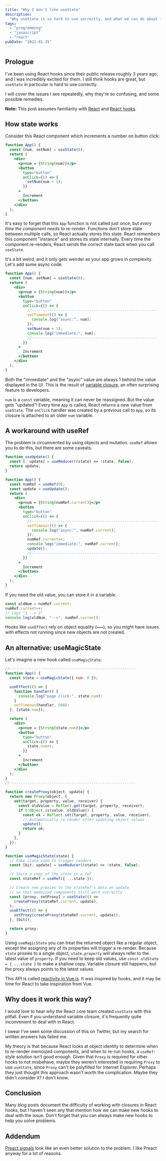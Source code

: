 ```yaml
---
title: "Why I don't like useState"
description:
  "Why useState is so hard to use correctly, and what we can do about it."
tags:
  - "programming"
  - "javascript"
  - "react"
pubDate: "2022-01-25"
---
```


## Prologue

I've been using React hooks since their public release roughly 3 years ago, and
I was incredibly excited for them. I still think hooks are great, but `useState`
in particular is hard to use correctly.

I will cover the issues I see repeatedly, why they're so confusing, and some
possible remedies.

**Note:** This post assumes familiarity with
[React](https://reactjs.org/docs/getting-started.html) and
[React hooks](https://reactjs.org/docs/hooks-intro.html).

## How state works

Consider this React component which increments a number on button click:

```jsx
function App() {
  const [num, setNum] = useState(0);
  return (
    <div>
      <p>num = {String(num)}</p>
      <button
        type="button"
        onClick={() => {
          setNum(num + 1);
        }}
      >
        Increment
      </button>
    </div>
  );
}
```

It's easy to forget that this `App` function is not called just once, but _every
time the component needs to re-render_. Functions don't store state between
multiple calls, so React actually stores this state. React _remembers_ this
component "instance" and stores its state internally. Every time the component
re-renders, React sends the correct state back when you call `useState`.

It's a bit weird, and it only gets weirder as your app grows in complexity.
Let's add some async code:

```jsx
function App() {
  const [num, setNum] = useState(0);
  return (
    <div>
      <p>num = {String(num)}</p>
      <button
        type="button"
        onClick={() => {
          //---------------------------------------------------------
          setTimeout(() => {
            console.log("async:", num);
          });
          setNum(num + 1);
          console.log("immediate:", num);
          //---------------------------------------------------------
        }}
      >
        Increment
      </button>
    </div>
  );
}
```

Both the "immediate" and the "async" value are always 1 behind the value
displayed in the UI. This is the result of
[variable closure](https://developer.mozilla.org/en-US/docs/Web/JavaScript/Closures),
an often surprising feature to developers.

`num` is a `const` variable, meaning it can never be reassigned. But the value
gets "updated"! Every time `App` is called, React returns a new value from
`useState`. The `onClick` handler was created by a previous call to `App`, so
its closure is attached to an older `num` variable.

## A workaround with useRef

The problem is circumvented by using objects and mutation. `useRef` allows you
to do this, but there are some caveats.

```jsx
function useUpdate() {
  const [, update] = useReducer((state) => !state, false);
  return update;
}

function App() {
  const numRef = useRef(0);
  const update = useUpdate();
  return (
    <div>
      <p>num = {String(numRef.current)}</p>
      <button
        type="button"
        onClick={() => {
          //---------------------------------------------------------
          setTimeout(() => {
            console.log("async:", numRef.current);
          });
          numRef.current++;
          console.log("immediate:", numRef.current);
          update();
          //---------------------------------------------------------
        }}
      >
        Increment
      </button>
    </div>
  );
}
```

If you need the old value, you can store it in a variable.

```js
const oldNum = numRef.current;
numRef.current++;
// Logs "1 --> 2"
console.log(oldNum, "-->", numRef.current);
```

Hooks like `useEffect` rely on object equality (`===`), so you might have issues
with effects not running since new objects are not created.

## An alternative: useMagicState

Let's imagine a new hook called `useMagicState`:

```jsx
//---------------------------------------------------------
function App() {
  const state = useMagicState({ num: 0 });

  useEffect(() => {
    function handler() {
      console.log("page click:", state.num);
    }
    setTimeout(handler, 500);
  }, [state.num]);

  return (
    <div>
      <p>num = {String(state.num)}</p>
      <button
        type="button"
        onClick={() => {
          state.num++;
        }}
      >
        Increment
      </button>
    </div>
  );
}
//---------------------------------------------------------

function createProxy(object, update) {
  return new Proxy(object, {
    set(target, property, value, receiver) {
      const oldValue = Reflect.get(target, property, receiver);
      if (!Object.is(value, oldValue)) {
        const ok = Reflect.set(target, property, value, receiver);
        // Automatically re-render after updating object values
        update();
        return ok;
      }
    },
  });
}

function useMagicState(state) {
  // Fake state used to trigger renders
  const [bit, update] = useReducer((state) => !state, false);

  // Store a copy of the state in a ref
  const stateRef = useRef({ ...state });

  // Create new proxies to the stateRef's data on update
  // so that memoized components still work correctly
  const [proxy, setProxy] = useState(() =>
    createProxy(stateRef.current, update),
  );
  useEffect(() => {
    setProxy(createProxy(stateRef.current, update));
  }, [bit]);

  return proxy;
}
```

Using `useMagicState` you can treat the returned object like a regular object,
except the assigning any of its properties will trigger a re-render. Because
`state` proxies to a single object, `state.property` will always refer to the
latest value of `property`. If you need to keep old values, use
`const oldState = { ...state }` to make a shallow copy. Variable closure still
happens, but the proxy always points to the latest values.

This API is called
[reactivity in Vue.js](https://v3.vuejs.org/guide/reactivity.html#what-is-reactivity).
It was inspired by hooks, and it may be time for React to take inspiration from
Vue.

## Why does it work this way?

I would love to hear _why_ the React core team created `useState` with this
pitfall. Even if you understand variable closure, it's frequently quite
inconvenient to deal with in React.

I swear I've seen some discussion of this on Twitter, but my search for written
answers has failed me.

My theory is that because React looks at object identity to determine when to
re-render memoized components, and when to re-run hooks, a `useRef`-style
solution isn't good enough. Given that `Proxy` is required for other hooks to
not misbehave, maybe they weren't interested in requiring `Proxy` to use
`useState`, since `Proxy` can't be polyfilled for Internet Explorer. Perhaps
they just thought this approach wasn't worth the complication. Maybe they didn't
consider it? I don't know.

## Conclusion

Many blog posts document the difficulty of working with closures in React hooks,
but I haven't seen any that mention how we can make new hooks to deal with the
issue. Don't forget that you can always make new hooks to help you solve
problems.

## Addendum

[Preact signals](https://preactjs.com/guide/v10/signals/) look like an even
better solution to the problem. I like Preact anyway for a lot of reasons.
